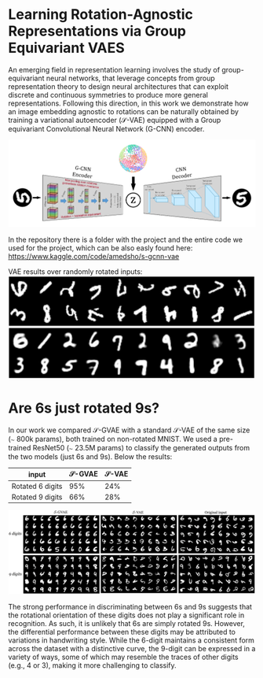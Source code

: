 # Learning Rotation-Agnostic Representations via Group Equivariant VAES

An emerging field in representation learning involves the study of group-equivariant neural networks, that leverage concepts from group representation theory to design neural architectures that can exploit discrete and continuous symmetries to produce more general representations. Following this direction, in this work we demonstrate how an image embedding agnostic to rotations can be naturally obtained by training a variational autoencoder ($\mathcal{S}$-VAE) equipped with a Group equivariant Convolutional Neural Network (G-CNN) encoder.

![](https://github.com/AmedSho/G-CNN-S-VAE/blob/main/Project/S-VAE.png)

In the repository there is a folder with the project and the entire code we used for the project, which can be also easly found here: https://www.kaggle.com/code/amedsho/s-gcnn-vae

VAE results over randomly rotated inputs:
![](https://github.com/AmedSho/G-CNN-S-VAE/blob/main/Project/VAE_results.png)

# Are 6s just rotated 9s?

In our work we compared $\mathcal{S}$-GVAE with a standard $\mathcal{S}$-VAE of the same size (∼ 800k params), both trained on non-rotated MNIST. We used a pre-trained ResNet50 (∼ 23.5M params) to classify the generated outputs from the two models (just 6s and 9s).
Below the results:

| input  | $\mathcal{S}$-GVAE |  $\mathcal{S}$-VAE |
| ------------- | ------------- | ------------- |
| Rotated 6 digits  | 95%  | 24% |
| Rotated 9 digits | 66%  | 28% |

![](https://github.com/AmedSho/G-CNN-S-VAE/blob/main/Project/comparison_6_9.png)

The strong performance in discriminating between 6s and 9s suggests that the rotational orientation of these digits does not play a significant role in recognition. As such, it is unlikely that 6s are simply rotated 9s. However, the differential performance between these digits may be attributed to variations in handwriting style. While the 6-digit maintains a consistent form across the dataset with a distinctive curve, the 9-digit can be expressed in a variety of ways, some of which may resemble the traces of other digits (e.g., 4 or 3), making it more challenging to classify.
